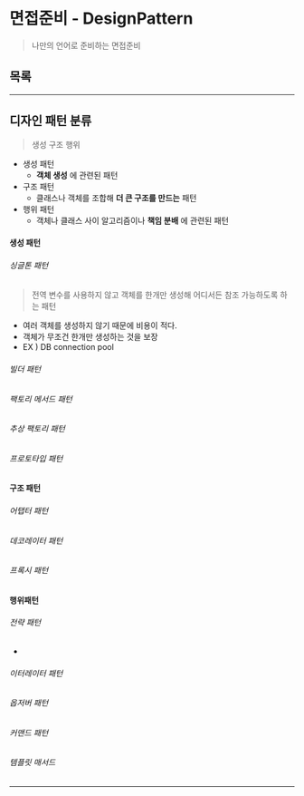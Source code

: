 # 면접준비 - DesignPattern
> 나만의 언어로 준비하는 면접준비

## 목록

---

## 디자인 패턴 분류
> 생성 구조 행위
- 생성 패턴
    - **객체 생성** 에 관련된 패턴
- 구조 패턴
    - 클래스나 객체를 조합해 **더 큰 구조를 만드는** 패턴
- 행위 패턴
    - 객체나 클래스 사이 알고리즘이나 **책임 분배** 에 관련된 패턴

#### 생성 패턴

###### 싱글톤 패턴
> 전역 변수를 사용하지 않고 객체를 한개만 생성해 어디서든 참조 가능하도록 하는 패턴
- 여러 객체를 생성하지 않기 때문에 비용이 적다.
- 객체가 무조건 한개만 생성하는 것을 보장
- EX ) DB connection pool 

###### 빌더 패턴

###### 팩토리 메서드 패턴

###### 추상 팩토리 패턴

###### 프로토타입 패턴

#### 구조 패턴

###### 어탭터 패턴

###### 데코레이터 패턴

###### 프록시 패턴

#### 행위패턴

###### 전략 패턴
- 

###### 이터레이터 패턴

###### 옵저버 패턴

###### 커맨드 패턴

###### 템플릿 매서드

---


